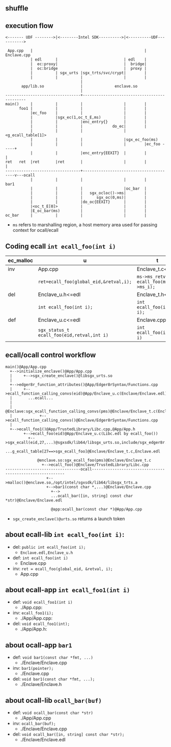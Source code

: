 shuffle
---






execution flow
----

```
<------- UDF -------->|<--------Intel SDK---------->|<----------UDF----------->

 App.cpp   |                                                 | Enclave.cpp
           | edl      |                             | edl    |
           |  ec:proxy|                             |  bridge|
           |  oc:bridge                             |  proxy |
           |          | sgx_urts |sgx_trts/svc/crypt|        |
           |          |          |                  |        |
                                 |
       app/lib.so                |              enclave.so
                                 |
---------------------------------+---------------------------------------------
main()     |          |          |                  |        |
      foo1 |          |          |                  |        |
           |ec_foo    |          |                  |        |
           |          |sgx_ec(1,oc_t_E,ms)          |        |
           |          |          |enc_entry{}       |        |           
           |          |          |             do_ec|        |           
           |          |          |                  |<g_ecall_table[1]>  
           |          |          |                  |sgx_ec_foo(ms)      
           |          |          |                  |        |ec_foo -----+
           |          |          |enc_entry{EEXIT}  |        |            |
ret   ret  |ret       |ret       |                  |        |            | 
---------------------------------+----------------------------------------v---ocall
           |          |          |                  |        |            bar1 
           |          |          |                  |oc_bar  |           
           |          |          |   sgx_ocloc()->ms|        |           
           |          |          |      sgx_oc(0,ms)|        |           
           |          |          |do_oc{EEXIT}      |        |           
           |<oc_t_E[0]>          |                  |        |           
           |E_oc_bar(ms)         |                  |        |           
oc_bar     |          |          |                  |        |           
```

* `ms` refers to marshalling region, a host memory area used for passing context for ocall/ecall

Coding ecall `int ecall_foo(int i)`
---

| ec_malloc | u | t |
| --- | --- | --- |
| inv |App.cpp |Enclave_t.c<=edl|
| |`ret=ecall_foo(global_eid,&retval,i);`|`ms->ms_retval = ecall_foo(ms->ms_i);`|
| del |Enclave_u.h<=edl|Enclave_t.h<=edl|
||`int ecall_foo(int i);`|`int ecall_foo(int i);`|
| def |Enclave_u.c<=edl| Enclave.cpp |
||`sgx_status_t ecall_foo(eid,retval,int i)`|`int ecall_foo(int i)`|

ecall/ocall control workflow
---

```
main()@App/App.cpp
  +-->initialize_enclave()@App/App.cpp
  |     +-->sgx_create_enclave()@libsgx_urts.so
  |
  +-->edger8r_function_attributes()@App/Edger8rSyntax/Functions.cpp
  |     +-->ecall_function_calling_convs(eid)@App/Enclave_u.c(Enclave/Enclave.edl)
  |       ...ecall...
  |
  |         @Enclave:sgx_ecall_function_calling_convs(pms)@Enclave/Enclave_t.c(Enclave/Edger8rSyntax/Functions.edl)
  |            +-->ecall_function_calling_convs()@Enclave/Edger8rSyntax/Functions.cpp
  |         
  +-->ecall_foo1()@App/TrustedLibrary/Libc.cpp,@App/App.h
        +-->ecall_foo(eid)@App/Enclave_u.c(Libc.edl by ecall_foo())
          +-->sgx_ecall(eid,27,...)@sgxsdk/lib64/libsgx_urts.so,include/sgx_edger8r.h
            ...g_ecall_table[27==>sgx_ecall_foo]@Enclave/Enclave_t.c,Enclave.edl

              @enclave.so:sgx_ecall_foo(pms)@Enclave/Enclave_t.c
                +-->ecall_foo()@Enclave/TrustedLibrary/Libc.cpp
---------------------------------ocall----------------------------------------------------------
                  +-->malloc()@enclave.so,/opt/intel/sgxsdk/lib64/libsgx_trts.a
                  +-->bar1(const char *,...)@Enclave/Enclave.cpp
                    +-->
                    ...ocall_bar([in, string] const char *str)@Enclave/Enclave.edl

                    @app:ocall_bar(const char *)@App/App.cpp
```

* `sgx_create_enclave()@urts.so` returns a launch token

about ecall-lib `int ecall_foo(int i)`:
---

* del: `public int ecall_foo(int i);`
    * `Enclave.edl,Enclave_u.h`
* def: `int ecall_foo(int i)`
    * Enclave.cpp
* inv: `ret = ecall_foo(global_eid, &retval, i);`
    * App.cpp

about ecall-app `int ecall_foo1(int i)`
---

* def: `void ecall_foo1(int i)`
    * ./App.cpp:
* inv: `ecall_foo1(i);`
    * ./App/App.cpp:    
* del: `void ecall_foo1(int);`
    * ./App/App.h:

about ocall-app `bar1`
---

* def: `void bar1(const char *fmt, ...)`
    * ./Enclave/Enclave.cpp
* inv: `bar1(pointer);`
    * ./Enclave.cpp
* del: `void bar1(const char *fmt, ...);`
    * ./Enclave/Enclave.h

about ocall-lib `ocall_bar(buf)`
---

* def: `void ocall_bar(const char *str)`
    * ./App/App.cpp
* inv: `ocall_bar(buf);`
    * ./Enclave/Enclave.cpp
* del: `void ocall_bar([in, string] const char *str);`
    * ./Enclave/Enclave.edl


